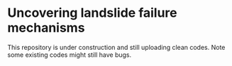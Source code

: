 # Uncovering landslide failure mechanisms



This repository is under construction and still uploading clean codes. Note some existing codes might still have bugs. 
